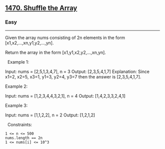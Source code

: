 <h2><a href="https://leetcode.com/problems/shuffle-the-array/">1470. Shuffle the Array</a></h2><h3>Easy</h3><hr>Given the array nums consisting of 2n elements in the form [x1,x2,...,xn,y1,y2,...,yn].

Return the array in the form [x1,y1,x2,y2,...,xn,yn].

 
Example 1:

Input: nums = [2,5,1,3,4,7], n = 3
Output: [2,3,5,4,1,7] 
Explanation: Since x1=2, x2=5, x3=1, y1=3, y2=4, y3=7 then the answer is [2,3,5,4,1,7].


Example 2:

Input: nums = [1,2,3,4,4,3,2,1], n = 4
Output: [1,4,2,3,3,2,4,1]


Example 3:

Input: nums = [1,1,2,2], n = 2
Output: [1,2,1,2]


 
Constraints:


	1 <= n <= 500
	nums.length == 2n
	1 <= nums[i] <= 10^3
